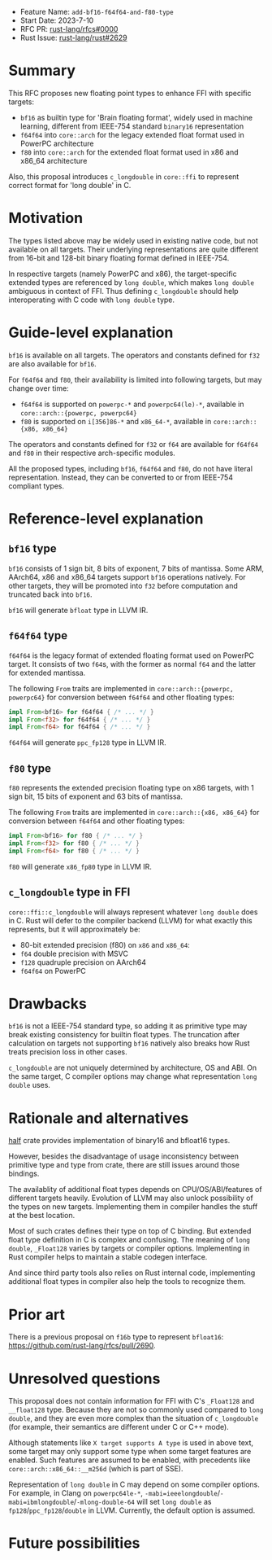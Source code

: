 - Feature Name: `add-bf16-f64f64-and-f80-type`
- Start Date: 2023-7-10
- RFC PR: [rust-lang/rfcs#0000](https://github.com/rust-lang/rfcs/pull/0000)
- Rust Issue: [rust-lang/rust#2629](https://github.com/rust-lang/rfcs/issues/2629)

# Summary
[summary]: #summary

This RFC proposes new floating point types to enhance FFI with specific targets:

- `bf16` as builtin type for 'Brain floating format', widely used in machine learning, different from IEEE-754 standard `binary16` representation
- `f64f64` into `core::arch` for the legacy extended float format used in PowerPC architecture
- `f80` into `core::arch` for the extended float format used in x86 and x86_64 architecture

Also, this proposal introduces `c_longdouble` in `core::ffi` to represent correct format for 'long double' in C.

# Motivation
[motivation]: #motivation

The types listed above may be widely used in existing native code, but not available on all targets. Their underlying representations are quite different from 16-bit and 128-bit binary floating format defined in IEEE-754.

In respective targets (namely PowerPC and x86), the target-specific extended types are referenced by `long double`, which makes `long double` ambiguous in context of FFI. Thus defining `c_longdouble` should help interoperating with C code with `long double` type.

# Guide-level explanation
[guide-level-explanation]: #guide-level-explanation

`bf16` is available on all targets. The operators and constants defined for `f32` are also available for `bf16`.

For `f64f64` and `f80`, their availability is limited into following targets, but may change over time:

- `f64f64` is supported on `powerpc-*` and `powerpc64(le)-*`, available in `core::arch::{powerpc, powerpc64}`
- `f80` is supported on `i[356]86-*` and `x86_64-*`, available in `core::arch::{x86, x86_64}`

The operators and constants defined for `f32` or `f64` are available for `f64f64` and `f80` in their respective arch-specific modules.

All the proposed types, including `bf16`, `f64f64` and `f80`, do not have literal representation. Instead, they can be converted to or from IEEE-754 compliant types.

# Reference-level explanation
[reference-level-explanation]: #reference-level-explanation

## `bf16` type

`bf16` consists of 1 sign bit, 8 bits of exponent, 7 bits of mantissa. Some ARM, AArch64, x86 and x86_64 targets support `bf16` operations natively. For other targets, they will be promoted into `f32` before computation and truncated back into `bf16`.

`bf16` will generate `bfloat` type in LLVM IR.

## `f64f64` type

`f64f64` is the legacy format of extended floating format used on PowerPC target. It consists of two `f64`s, with the former as normal `f64` and the latter for extended mantissa.

The following `From` traits are implemented in `core::arch::{powerpc, powerpc64}` for conversion between `f64f64` and other floating types:

```rust
impl From<bf16> for f64f64 { /* ... */ }
impl From<f32> for f64f64 { /* ... */ }
impl From<f64> for f64f64 { /* ... */ }
```

`f64f64` will generate `ppc_fp128` type in LLVM IR.

## `f80` type

`f80` represents the extended precision floating type on x86 targets, with 1 sign bit, 15 bits of exponent and 63 bits of mantissa.

The following `From` traits are implemented in `core::arch::{x86, x86_64}` for conversion between `f64f64` and other floating types:

```rust
impl From<bf16> for f80 { /* ... */ }
impl From<f32> for f80 { /* ... */ }
impl From<f64> for f80 { /* ... */ }
```

`f80` will generate `x86_fp80` type in LLVM IR.

## `c_longdouble` type in FFI

`core::ffi::c_longdouble` will always represent whatever `long double` does in C. Rust will defer to the compiler backend (LLVM) for what exactly this represents, but it will approximately be:

- 80-bit extended precision (f80) on `x86` and `x86_64`:
- `f64` double precision with MSVC
- `f128` quadruple precision on AArch64
- `f64f64` on PowerPC

# Drawbacks
[drawbacks]: #drawbacks

`bf16` is not a IEEE-754 standard type, so adding it as primitive type may break existing consistency for builtin float types. The truncation after calculation on targets not supporting `bf16` natively also breaks how Rust treats precision loss in other cases.

`c_longdouble` are not uniquely determined by architecture, OS and ABI. On the same target, C compiler options may change what representation `long double` uses.

# Rationale and alternatives
[rationale-and-alternatives]: #rationale-and-alternatives

[half](https://github.com/starkat99/half-rs) crate provides implementation of binary16 and bfloat16 types.

However, besides the disadvantage of usage inconsistency between primitive type and type from crate, there are still issues around those bindings.

The availablity of additional float types depends on CPU/OS/ABI/features of different targets heavily. Evolution of LLVM may also unlock possibility of the types on new targets. Implementing them in compiler handles the stuff at the best location.

Most of such crates defines their type on top of C binding. But extended float type definition in C is complex and confusing. The meaning of `long double`, `_Float128` varies by targets or compiler options. Implementing in Rust compiler helps to maintain a stable codegen interface.

And since third party tools also relies on Rust internal code, implementing additional float types in compiler also help the tools to recognize them.

# Prior art
[prior-art]: #prior-art

There is a previous proposal on `f16b` type to represent `bfloat16`: https://github.com/rust-lang/rfcs/pull/2690.

# Unresolved questions
[unresolved-questions]: #unresolved-questions

This proposal does not contain information for FFI with C's `_Float128` and `__float128` type. Because they are not so commonly used compared to `long double`, and they are even more complex than the situation of `c_longdouble` (for example, their semantics are different under C or C++ mode).

Although statements like `X target supports A type` is used in above text, some target may only support some type when some target features are enabled. Such features are assumed to be enabled, with precedents like `core::arch::x86_64::__m256d` (which is part of SSE).

Representation of `long double` in C may depend on some compiler options. For example, in Clang on `powerpc64le-*`, `-mabi=ieeelongdouble`/`-mabi=ibmlongdouble`/`-mlong-double-64` will set `long double` as `fp128`/`ppc_fp128`/`double` in LLVM. Currently, the default option is assumed.

# Future possibilities
[future-possibilities]: #future-possibilities

[LLVM reference for floating types]: https://llvm.org/docs/LangRef.html#floating-point-types
